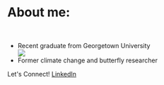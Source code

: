 
<p align="center">
  <h1>About me:</h1><br>
  <ul>
  <li><div>Recent graduate from Georgetown University</div></li>
  <img src="https://studenthealth.georgetown.edu/wp-content/uploads/sites/68/2019/08/20110414-2-Campus_0142.jpg"/>
  <li><div>Former climate change and butterfly researcher</div></li>
  <div>
   </ul>
  Let's Connect! <a href="#">LinkedIn</a> 
  <br><br>
</p>
<!--
**erinleeds11/erinleeds11** is a ✨ _special_ ✨ repository because its `README.md` (this file) appears on your GitHub profile.

Here are some ideas to get you started:
<p align="center">
  <h1>Erin Leeds</h1><br>
  <a href="#">Link 1</a> |
  <a href="#">Link 2</a> |
  <a href="#">Link 3</a>
  <br><br>
  <img src="http://s.4cdn.org/image/title/105.gif">
</p>
- 🔭 I’m currently working on ...
- 🌱 I’m currently learning ...
- 👯 I’m looking to collaborate on ...
- 🤔 I’m looking for help with ...
- 💬 Ask me about ...
- 📫 How to reach me: ...
- 😄 Pronouns: ...
- ⚡ Fun fact: ...
-->
